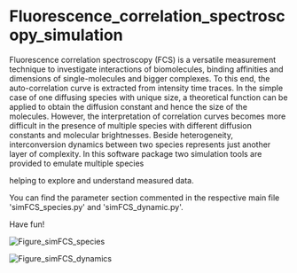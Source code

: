 # Fluorescence_correlation_spectroscopy_simulation

Fluorescence correlation spectroscopy (FCS) is a versatile measurement technique to investigate interactions of biomolecules, binding affinities and dimensions of single-molecules and bigger complexes. To this end, the auto-correlation curve is extracted from intensity time traces. In the simple case of one diffusing species 
with unique size, a theoretical function can be applied to obtain the diffusion constant and hence the size of the molecules. However, the interpretation of correlation curves becomes more difficult in the presence of multiple species with different diffusion constants and molecular brightnesses. Beside heterogeneity, interconversion dynamics between two species represents just another layer of complexity. In this software package two simulation tools are provided to emulate multiple species 

helping to explore and understand measured data.

You can find the parameter section commented in the respective main file 'simFCS_species.py' and 'simFCS_dynamic.py'. 

Have fun!

![Figure_simFCS_species](https://user-images.githubusercontent.com/58071484/134956332-4ecbb059-c33c-4b0e-85ea-cacbdb648beb.png)


![Figure_simFCS_dynamics](https://user-images.githubusercontent.com/58071484/134956354-7920cef5-3558-40b2-8b7b-a9f55db7e107.png)
